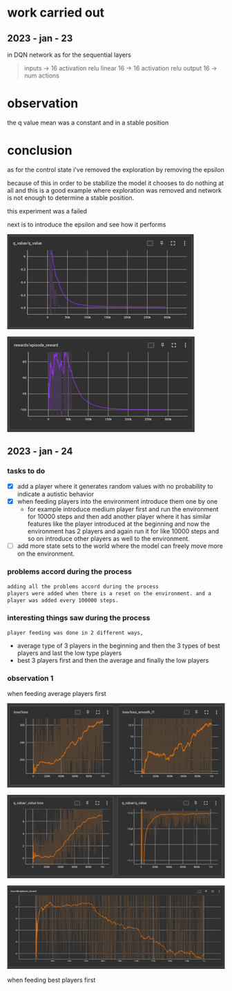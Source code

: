 # work carried out 

## 2023 - jan - 23

in DQN network as for the sequential layers 

> inputs -> 16
    activation relu
    linear 16 -> 16
    activation relu
    output 16 -> num actions

# observation 
the q value mean was a constant and in a stable position 

# conclusion 
as for the control state i've removed the exploration by removing the epsilon 

because of this in order to be stabilize the model it chooses to do nothing at all and this is a good example where exploration was removed and network is not enough to determine a stable position. 

this experiment was a failed 

next is to introduce the epsilon and see how it performs 

![q value](https://github.com/hasithz/Nao_doc/blob/main/assets/images/2023-jan-23-q%20value.png?raw=true)

![episode reward](https://github.com/hasithz/Nao_doc/blob/main/assets/images/2023-jan-24-reward.png?raw=true)

## 2023 - jan - 24

### tasks to do
- [x] add a player where it generates random values with no probability to indicate a autistic behavior 
- [x] when feeding players into the environment introduce them one by one 
    - for example introduce medium player first and run the environment for 10000 steps and then add another player where it has similar features like the player introduced at the beginning and now the environment has 2 players and again run it for like 10000 steps and so on introduce other players as well to the environment.
- [ ] add more state sets to the world where the model can freely move more on the environment.

### problems accord during the process
    adding all the problems accord during the process 
    players were added when there is a reset on the environment. and a player was added every 100000 steps.

### interesting things saw during the process 
    player feeding was done in 2 different ways,

- average type of 3 players in the beginning and then the 3 types of best players and last the low type players 
- best 3 players first and then the average and finally the low players 

### observation 1
when feeding average players first 

![feed players loss](https://github.com/hasithz/Nao_doc/blob/main/assets/images/loss%202023-01-24.png?raw=true)

![q values](https://github.com/hasithz/Nao_doc/blob/main/assets/images/q%20calues%202023-01-24.png?raw=true)

![reward](https://github.com/hasithz/Nao_doc/blob/main/assets/images/reward%202023-01-24.png?raw=true)



when feeding best players first 

<!-- ```mermaid
journey
	title Me studying for exams
	section Exam is announced
		I start studying: 1: Me
		Make notes: 2: Me
		Ask friend for help: 3: Me, Friend
		We study togther: 5: Me, Friend
	section Exam Day
		Syllabys is incomplete: 2: Me
		Give exam: 1: Me, Friend
	section Result Declared
		I passed the exam with destinction!: 5: Me
		Friend barely gets passing marks: 2: Friend
``` -->